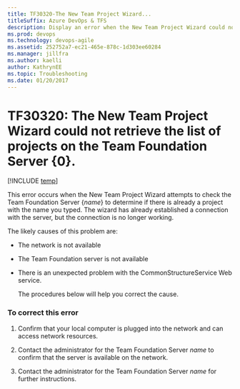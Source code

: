 ```yaml
---
title: TF30320-The New Team Project Wizard...titleSuffix: Azure DevOps & TFS
description: Display an error when the New Team Project Wizard could not retrieve the list of projects on the Team Foundation Server.
ms.prod: devops
ms.technology: devops-agile
ms.assetid: 252752a7-ec21-465e-878c-1d303ee60284
ms.manager: jillfra
ms.author: kaelliauthor: KathrynEE
ms.topic: Troubleshooting
ms.date: 01/20/2017
---
```


# TF30320: The New Team Project Wizard could not retrieve the list of projects on the Team Foundation Server {0}.

[!INCLUDE [temp](../../_shared/version-vsts-tfs-all-versions.md)]

This error occurs when the New Team Project Wizard attempts to check the Team Foundation Server {*name*} to determine if there is already a project with the name you typed. The wizard has already established a connection with the server, but the connection is no longer working.  
  
 The likely causes of this problem are:  
  
- The network is not available    
- The Team Foundation server is not available    
- There is an unexpected problem with the CommonStructureService Web service.  
  
  The procedures below will help you correct the cause.  
  
### To correct this error  
  
1.  Confirm that your local computer is plugged into the network and can access network resources.  
  
2.  Contact the administrator for the Team Foundation Server *name* to confirm that the server is available on the network.  
  
3.  Contact the administrator for the Team Foundation Server *name* for further instructions.